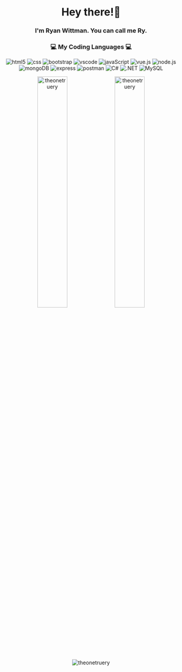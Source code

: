 <h1 align="center">
Hey there!👋
</h1>

<div align="center">
<h3>I'm Ryan Wittman. You can call me Ry.</h3>
</div>

<h3 align="center"> 💻 My Coding Languages 💻  </h3>

 <div align="center"> 
 
 <img src="https://img.shields.io/badge/HTML5-E34F26.svg?style=for-the-badge&logo=HTML5&logoColor=white" title="html5"/> <img src="https://img.shields.io/badge/CSS3-1572B6.svg?style=for-the-badge&logo=CSS3&logoColor=white" title="css"/> <img src="https://img.shields.io/badge/Bootstrap-7952B3.svg?style=for-the-badge&logo=Bootstrap&logoColor=white" title="bootstrap"/> <img src="https://img.shields.io/badge/Visual%20Studio%20Code-007ACC.svg?style=for-the-badge&logo=Visual-Studio-Code&logoColor=white" title="vscode"/> <img src="https://img.shields.io/badge/JavaScript-F7DF1E.svg?style=for-the-badge&logo=JavaScript&logoColor=black" title="javaScript"/> <img src="https://img.shields.io/badge/Vue.js-4FC08D.svg?style=for-the-badge&logo=vuedotjs&logoColor=white" title="vue.js"/> <img src="https://img.shields.io/badge/Node.js-339933.svg?style=for-the-badge&logo=nodedotjs&logoColor=white" title="node.js"/> <img src="https://img.shields.io/badge/MongoDB-47A248.svg?style=for-the-badge&logo=MongoDB&logoColor=white" title="mongoDB"/> <img src="https://img.shields.io/badge/Express-000000.svg?style=for-the-badge&logo=Express&logoColor=white" title="express"/> <img src="https://img.shields.io/badge/Postman-FF6C37.svg?style=for-the-badge&logo=Postman&logoColor=white" title="postman"/> <img src="https://img.shields.io/badge/C%20Sharp-239120.svg?style=for-the-badge&logo=C-Sharp&logoColor=white" title="C#"/> <img src="https://img.shields.io/badge/.NET-512BD4.svg?style=for-the-badge&logo=dotnet&logoColor=white" title=".NET"/> <img src="https://img.shields.io/badge/MySQL-4479A1.svg?style=for-the-badge&logo=MySQL&logoColor=white" title="MySQL"/>
 
 
 </div>

<div align="center">
<p><img align="center" src="https://github-readme-stats.vercel.app/api?username=theonetruery&show_icons=true&theme=dark&locale=en" alt="theonetruery" width="40%"/>&nbsp;&nbsp;<img align="center" src="https://github-readme-streak-stats.herokuapp.com/?user=theonetruery&theme=dark" alt="theonetruery" width="40%"/></p>
</div>

<div align="center">
<p><img align="center" src="https://github-readme-stats.vercel.app/api/top-langs?username=theonetruery&show_icons=true&theme=dark&locale=en&layout=compact&hide=CSS" alt="theonetruery" /></p>
</div>
